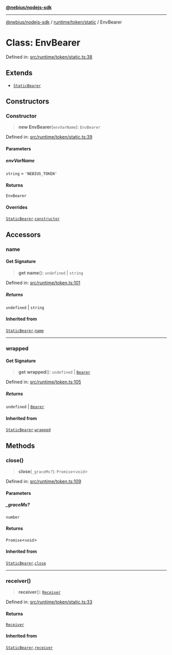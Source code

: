 [**@nebius/nodejs-sdk**](../../../../README.md)

---

[@nebius/nodejs-sdk](../../../../README.md) / [runtime/token/static](../README.md) / EnvBearer

# Class: EnvBearer

Defined in: [src/runtime/token/static.ts:38](https://github.com/nebius/nodejs-sdk/blob/2ec552fb564ad8fdbf78c4eb6e73ce9101501e8a/src/runtime/token/static.ts#L38)

## Extends

- [`StaticBearer`](StaticBearer.md)

## Constructors

### Constructor

> **new EnvBearer**(`envVarName`): `EnvBearer`

Defined in: [src/runtime/token/static.ts:39](https://github.com/nebius/nodejs-sdk/blob/2ec552fb564ad8fdbf78c4eb6e73ce9101501e8a/src/runtime/token/static.ts#L39)

#### Parameters

##### envVarName

`string` = `'NEBIUS_TOKEN'`

#### Returns

`EnvBearer`

#### Overrides

[`StaticBearer`](StaticBearer.md).[`constructor`](StaticBearer.md#constructor)

## Accessors

### name

#### Get Signature

> **get** **name**(): `undefined` \| `string`

Defined in: [src/runtime/token.ts:101](https://github.com/nebius/nodejs-sdk/blob/2ec552fb564ad8fdbf78c4eb6e73ce9101501e8a/src/runtime/token.ts#L101)

##### Returns

`undefined` \| `string`

#### Inherited from

[`StaticBearer`](StaticBearer.md).[`name`](StaticBearer.md#name)

---

### wrapped

#### Get Signature

> **get** **wrapped**(): `undefined` \| [`Bearer`](../../classes/Bearer.md)

Defined in: [src/runtime/token.ts:105](https://github.com/nebius/nodejs-sdk/blob/2ec552fb564ad8fdbf78c4eb6e73ce9101501e8a/src/runtime/token.ts#L105)

##### Returns

`undefined` \| [`Bearer`](../../classes/Bearer.md)

#### Inherited from

[`StaticBearer`](StaticBearer.md).[`wrapped`](StaticBearer.md#wrapped)

## Methods

### close()

> **close**(`_graceMs?`): `Promise`\<`void`\>

Defined in: [src/runtime/token.ts:109](https://github.com/nebius/nodejs-sdk/blob/2ec552fb564ad8fdbf78c4eb6e73ce9101501e8a/src/runtime/token.ts#L109)

#### Parameters

##### \_graceMs?

`number`

#### Returns

`Promise`\<`void`\>

#### Inherited from

[`StaticBearer`](StaticBearer.md).[`close`](StaticBearer.md#close)

---

### receiver()

> **receiver**(): [`Receiver`](../../classes/Receiver.md)

Defined in: [src/runtime/token/static.ts:33](https://github.com/nebius/nodejs-sdk/blob/2ec552fb564ad8fdbf78c4eb6e73ce9101501e8a/src/runtime/token/static.ts#L33)

#### Returns

[`Receiver`](../../classes/Receiver.md)

#### Inherited from

[`StaticBearer`](StaticBearer.md).[`receiver`](StaticBearer.md#receiver)
